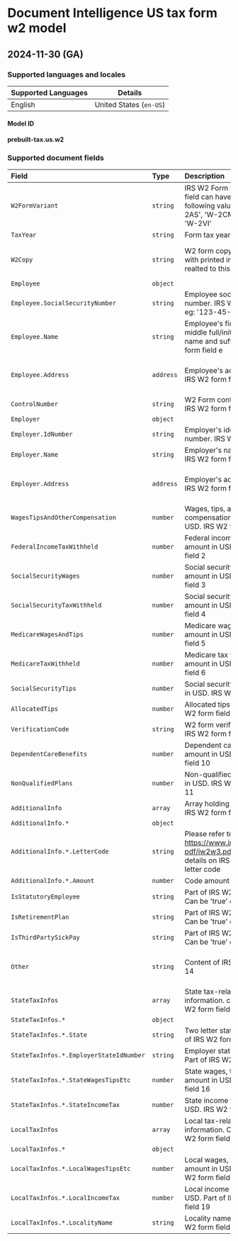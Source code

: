 # Document Intelligence US tax form w2 model

## 2024-11-30 (GA)

### Supported languages and locales

| Supported Languages | Details |
|:--------------------|:-------:|
|English|United States (`en-US`)|

#### Model ID

**prebuilt-tax.us.w2**

### Supported document fields

| Field | Type | Description | Example |
|:------|:-----|:------------|:--------|
|`W2FormVariant`|`string`|IRS W2 Form variant. This field can have the one of the following values: 'W-2', 'W-2AS', 'W-2CM', 'W-2GU' or 'W-2VI'|W-2|
|`TaxYear`|`string`|Form tax year|2021|
|`W2Copy`|`string`|W2 form copy version along with printed instruction realted to this copy|Copy A—For Social Security Administration|
|`Employee`|`object`|||
|`Employee.SocialSecurityNumber`|`string`|Employee social security number. IRS W2 form field a. eg: '123-45-6789'|123-45-6789|
|`Employee.Name`|`string`|Employee's first name, middle full/initials name, last name and suffix. IRS W2 form field e|John Contonso|
|`Employee.Address`|`address`|Employee's address. Part of IRS W2 form field f|123 Microsoft way, Redmond WA, 98123|
|`ControlNumber`|`string`|W2 Form control number. IRS W2 form field d|0AB12 D345 7890|
|`Employer`|`object`|||
|`Employer.IdNumber`|`string`|Employer's identification number. IRS W2 form field b|12-3456789|
|`Employer.Name`|`string`|Employer's name. Part of IRS W2 form field c|Fabrikam|
|`Employer.Address`|`address`|Employer's address. Part of IRS W2 form field c|321 Microsoft way, Redmond WA, 98123|
|`WagesTipsAndOtherCompensation`|`number`|Wages, tips, and other compensation amount in USD. IRS W2 form field 1|1234567.89|
|`FederalIncomeTaxWithheld`|`number`|Federal income tax withheld amount in USD. IRS W2 form field 2|1234567.89|
|`SocialSecurityWages`|`number`|Social security wages amount in USD. IRS W2 form field 3|1234567.89|
|`SocialSecurityTaxWithheld`|`number`|Social security tax withheld amount in USD. IRS W2 form field 4|1234567.89|
|`MedicareWagesAndTips`|`number`|Medicare wages and tips amount in USD. IRS W2 form field 5|1234567.89|
|`MedicareTaxWithheld`|`number`|Medicare tax withheld amount in USD. IRS W2 form field 6|1234567.89|
|`SocialSecurityTips`|`number`|Social security tips amount in USD. IRS W2 form field 7|1234567.89|
|`AllocatedTips`|`number`|Allocated tips in USD. IRS W2 form field 8|1234567.89|
|`VerificationCode`|`string`|W2 form verification code. IRS W2 form field 9|AB123456|
|`DependentCareBenefits`|`number`|Dependent care benefits amount in USD. IRS W2 form field 10|1234567.89|
|`NonQualifiedPlans`|`number`|Non-qualified plans amount in USD. IRS W2 form field 11|1234567.89|
|`AdditionalInfo`|`array`|Array holding W2 Codes. IRS W2 form field 12||
|`AdditionalInfo.*`|`object`|||
|`AdditionalInfo.*.LetterCode`|`string`|Please refer to https://www.irs.gov/pub/irs-pdf/iw2w3.pdf for more details on IRS W2 box 12's letter code|A|
|`AdditionalInfo.*.Amount`|`number`|Code amount in USD|1234567.89|
|`IsStatutoryEmployee`|`string`|Part of IRS W2 form field 13. Can be 'true' or 'false'|true|
|`IsRetirementPlan`|`string`|Part of IRS W2 form field 13. Can be 'true' or 'false'|true|
|`IsThirdPartySickPay`|`string`|Part of IRS W2 form field 13. Can be 'true' or 'false'|true|
|`Other`|`string`|Content of IRS W2 form field 14|SICK LV WAGES SBJT TO $511/DAY LIMIT 1356|
|`StateTaxInfos`|`array`|State tax-related information. content of IRS W2 form field 15 to 17||
|`StateTaxInfos.*`|`object`|||
|`StateTaxInfos.*.State`|`string`|Two letter state code. Part of IRS W2 form field 15|WA|
|`StateTaxInfos.*.EmployerStateIdNumber`|`string`|Employer state ID number. Part of IRS W2 form field 15|1234567|
|`StateTaxInfos.*.StateWagesTipsEtc`|`number`|State wages, tips, etc amount in USD. IRS W2 form field 16|1234567.89|
|`StateTaxInfos.*.StateIncomeTax`|`number`|State income tax amount in USD. IRS W2 form field 17|1234567.89|
|`LocalTaxInfos`|`array`|Local tax-related information. Content of IRS W2 form field 18 to 20||
|`LocalTaxInfos.*`|`object`|||
|`LocalTaxInfos.*.LocalWagesTipsEtc`|`number`|Local wages, tips, etc amount in USD. Part of IRS W2 form field 18|1234567.89|
|`LocalTaxInfos.*.LocalIncomeTax`|`number`|Local income tax amount in USD. Part of IRS W2 form field 19|1234567.89|
|`LocalTaxInfos.*.LocalityName`|`string`|Locality name. Part of IRS W2 form field 20|Redmond|